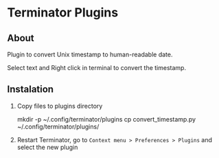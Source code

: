 # Terminator Plugins

## About

Plugin to convert Unix timestamp to human-readable date.

Select text and Right click in terminal to convert the timestamp.

## Instalation

1. Copy files to plugins directory

    mkdir -p ~/.config/terminator/plugins
    cp convert_timestamp.py  ~/.config/terminator/plugins/

2. Restart Terminator, go to `Context menu > Preferences > Plugins` and select
   the new plugin